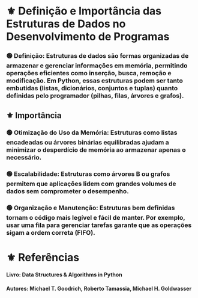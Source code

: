 # ⚜️ **Definição e Importância das Estruturas de Dados no Desenvolvimento de Programas** 

### 🟢 **Definição:** Estruturas de dados são formas organizadas de armazenar e gerenciar informações em memória, permitindo operações eficientes como inserção, busca, remoção e modificação. Em Python, essas estruturas podem ser tanto embutidas (listas, dicionários, conjuntos e tuplas) quanto definidas pelo programador (pilhas, filas, árvores e grafos).

## ⚜️ **Importância**

### 🟢 **Otimização do Uso da Memória:**  Estruturas como listas encadeadas ou árvores binárias equilibradas ajudam a minimizar o desperdício de memória ao armazenar apenas o necessário.

### 🟢 **Escalabilidade:** Estruturas como árvores B ou grafos permitem que aplicações lidem com grandes volumes de dados sem comprometer o desempenho.

### 🟢 **Organização e Manutenção:** Estruturas bem definidas tornam o código mais legível e fácil de manter. Por exemplo, usar uma fila para gerenciar tarefas garante que as operações sigam a ordem correta (FIFO).

# ⚜️ **Referências**

#### Livro: Data Structures & Algorithms in Python
#### Autores: Michael T. Goodrich, Roberto Tamassia, Michael H. Goldwasser
